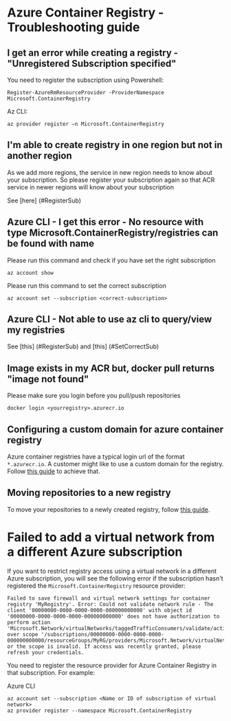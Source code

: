 # Azure Container Registry - Troubleshooting guide


## I get an error while creating a registry - "Unregistered Subscription specified"
<a name="RegisterSub"></a>
You need to register the subscription using 
Powershell:
```
Register-AzureRmResourceProvider -ProviderNamespace Microsoft.ContainerRegistry 
```
Az CLI:
```
az provider register –n Microsoft.ContainerRegistry 
```

## I'm able to create registry in one region but not in another region
As we add more regions, the service in new region needs to know about your subscription. So please register your subscription again so that ACR service in newer regions will know about your subscription

See [here] (#RegisterSub)

## Azure CLI - I get this error - No resource with type Microsoft.ContainerRegistry/registries can be found with name

<a name="SetCorrectSub"></a>
Please run this command and check if you have set the right subscription
```
az account show
```

Please run this command to set the correct subscription
```
az account set --subscription <correct-subscription>
```

## Azure CLI - Not able to use az cli to query/view my registries

See [this] (#RegisterSub) and [this] (#SetCorrectSub)

## Image exists in my ACR but, docker pull returns "image not found"

Please make sure you login before you pull/push repositories
```
docker login <yourregistry>.azurecr.io
```

## Configuring a custom domain for azure container registry

Azure container registries have a typical login url of the format `*.azurecr.io`. A customer might like to use a custom domain for the registry. Follow [this guide](custom-domain/README.md) to achieve that.

## Moving repositories to a new registry 

To move your repositories to a newly created registry, follow [this guide](move-repositories-to-new-registry/README.md).

# Failed to add a virtual network from a different Azure subscription

If you want to restrict registry access using a virtual network in a different Azure subscription, you will see the following error if the subscription hasn't registered the `Microsoft.ContainerRegistry` resource provider:


```
Failed to save firewall and virtual network settings for container registry 'MyRegistry'. Error: Could not validate network rule - The client '00000000-0000-0000-0000-000000000000' with object id '00000000-0000-0000-0000-000000000000' does not have authorization to perform action 'Microsoft.Network/virtualNetworks/taggedTrafficConsumers/validate/action' over scope '/subscriptions/00000000-0000-0000-0000-000000000000/resourceGroups/MyRG/providers/Microsoft.Network/virtualNetworks/MyRegistry/taggedTrafficConsumers/Microsoft.ContainerRegistry' or the scope is invalid. If access was recently granted, please refresh your credentials.
```

You need to register the resource provider for Azure Container Registry in that subscription. For example:

Azure CLI

```
az account set --subscription <Name or ID of subscription of virtual network>
az provider register --namespace Microsoft.ContainerRegistry
```
